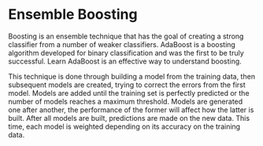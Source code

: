 # Ensemble Boosting

Boosting is an ensemble technique that has the goal of creating a strong classifier from a number of weaker classifiers. AdaBoost is a boosting algorithm developed for binary classification and was the first to be truly successful. Learn AdaBoost is an effective way to understand boosting.

This technique is done through building a model from the training data, then subsequent models are created, trying to correct the errors from the first model. Models are added until the training set is perfectly predicted or the number of models reaches a maximum threshold. Models are generated one after another, the performance of the former will affect how the latter is built. After all models are built, predictions are made on the new data. This time, each model is weighted depending on its accuracy on the training data.